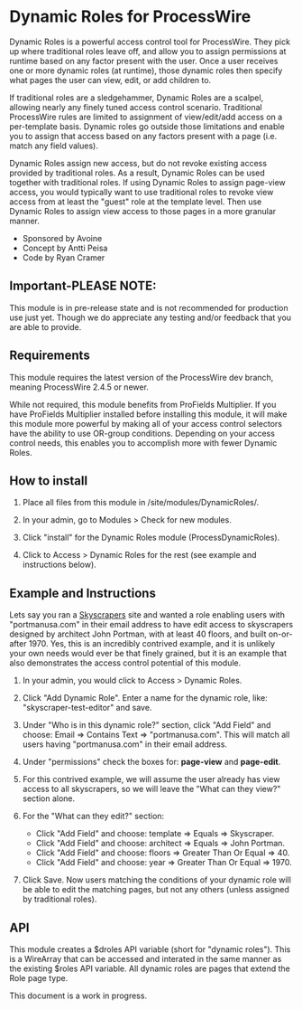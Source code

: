 # Dynamic Roles for ProcessWire

Dynamic Roles is a powerful access control tool for ProcessWire. 
They pick up where traditional roles leave off, and allow you to assign 
permissions at runtime based on any factor present with the user. 
Once a user receives one or more dynamic roles (at runtime), those 
dynamic roles then specify what pages the user can view, edit, or add
children to. 

If traditional roles are a sledgehammer, Dynamic Roles are a scalpel, 
allowing nearly any finely tuned access control scenario. Traditional 
ProcessWire rules are limited to assignment of view/edit/add access on 
a per-template basis. Dynamic roles go outside those limitations and 
enable you to assign that access based on any factors present with a
page (i.e. match any field values). 

Dynamic Roles assign new access, but do not revoke existing access 
provided by traditional roles. As a result, Dynamic Roles can be used 
together with traditional roles. If using Dynamic Roles to assign page-view 
access, you would typically want to use traditional roles to revoke view
access from at least the "guest" role at the template level. Then use 
Dynamic Roles to assign view access to those pages in a more granular 
manner. 

- Sponsored by Avoine
- Concept by Antti Peisa
- Code by Ryan Cramer   


## Important-PLEASE NOTE: 

This module is in pre-release state and is not recommended for 
production use just yet. Though we do appreciate any testing and/or 
feedback that you are able to provide. 


## Requirements

This module requires the latest version of the ProcessWire dev branch,
meaning ProcessWire 2.4.5 or newer. 

While not required, this module benefits from ProFields Multiplier. If you
have ProFields Multiplier installed before installing this module, it will
make this module more powerful by making all of your access control 
selectors have the ability to use OR-group conditions. Depending on your
access control needs, this enables you to accomplish more with fewer
Dynamic Roles. 


## How to install

1. Place all files from this module in /site/modules/DynamicRoles/. 

2. In your admin, go to Modules > Check for new modules.

3. Click "install" for the Dynamic Roles module (ProcessDynamicRoles). 

4. Click to Access > Dynamic Roles for the rest (see example and
instructions below). 


## Example and Instructions

Lets say you ran a [Skyscrapers](http://processwire.com/skyscrapers/) 
site and wanted a role enabling users with "portmanusa.com" in their 
email address to have edit access to skyscrapers designed by architect
John Portman, with at least 40 floors, and built on-or-after 1970. Yes, 
this is an incredibly contrived example, and it is unlikely your own 
needs would ever be that finely grained, but it is an example that also
demonstrates the access control potential of this module.

1. In your admin, you would click to Access > Dynamic Roles.

2. Click "Add Dynamic Role". Enter a name for the dynamic role, like:
"skyscraper-test-editor" and save.

3. Under "Who is in this dynamic role?" section, click "Add Field" and 
choose: Email => Contains Text => "portmanusa.com". This will 
match all users having "portmanusa.com" in their email address. 

4. Under "permissions" check the boxes for: **page-view** and **page-edit**. 

5. For this contrived example, we will assume the user already has 
view access to all skyscrapers, so we will leave the "What can they view?"
section alone. 

6. For the "What can they edit?" section: 
   - Click "Add Field" and choose: template => Equals => Skyscraper.
   - Click "Add Field" and choose: architect => Equals => John Portman.
   - Click "Add Field" and choose: floors => Greater Than Or Equal => 40. 
   - Click "Add Field" and choose: year => Greater Than Or Equal => 1970. 

7. Click Save. Now users matching the conditions of your dynamic role will
be able to edit the matching pages, but not any others (unless assigned by
traditional roles). 


## API

This module creates a $droles API variable (short for "dynamic roles"). 
This is a WireArray that can be accessed and interated in the same manner
as the existing $roles API variable. All dynamic roles are pages that 
extend the Role page type. 


This document is a work in progress. 

